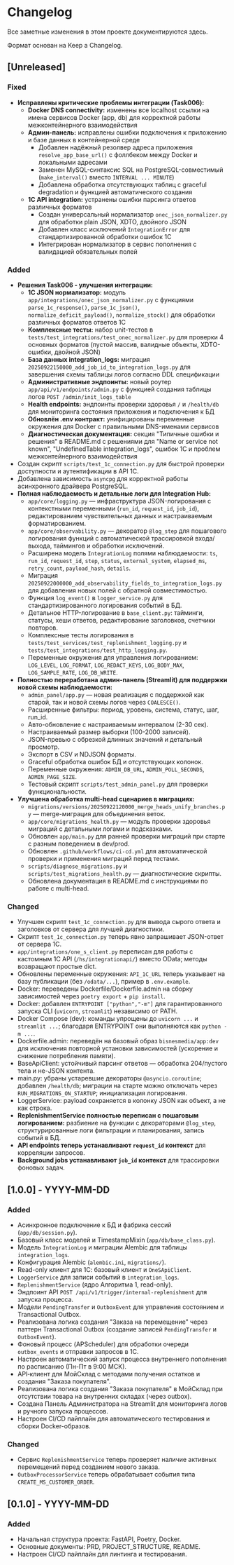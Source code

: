 # Changelog

Все заметные изменения в этом проекте документируются здесь.

Формат основан на Keep a Changelog.

## [Unreleased]

### Fixed
- **Исправлены критические проблемы интеграции (Task006):**
  - **Docker DNS connectivity:** изменены все localhost ссылки на имена сервисов Docker (app, db) для корректной работы межконтейнерного взаимодействия
  - **Админ-панель:** исправлены ошибки подключения к приложению и базе данных в контейнерной среде
    - Добавлен надёжный резолвер адреса приложения `resolve_app_base_url()` с фоллбеком между Docker и локальными адресами
    - Заменен MySQL-синтаксис SQL на PostgreSQL-совместимый (`make_interval()` вместо `INTERVAL ... MINUTE`)
    - Добавлена обработка отсутствующих таблиц с graceful degradation и функцией автоматического создания
  - **1С API integration:** устранены ошибки парсинга ответов различных форматов
    - Создан универсальный нормализатор `onec_json_normalizer.py` для обработки plain JSON, XDTO, двойного JSON
    - Добавлен класс исключений `IntegrationError` для стандартизированной обработки ошибок 1С
    - Интегрирован нормализатор в сервис пополнения с валидацией обязательных полей

### Added
- **Решения Task006 - улучшения интеграции:**
  - **1С JSON нормализатор:** модуль `app/integrations/onec_json_normalizer.py` с функциями `parse_1c_response()`, `parse_1c_json()`, `normalize_deficit_payload()`, `normalize_stock()` для обработки различных форматов ответов 1С
  - **Комплексные тесты:** набор unit-тестов в `tests/test_integrations/test_onec_normalizer.py` для проверки 4 основных форматов (пустой массив, валидные объекты, XDTO-ошибки, двойной JSON)
  - **База данных integration_logs:** миграция `20250922150000_add_job_id_to_integration_logs.py` для завершения схемы таблицы логов согласно DDL спецификации
  - **Административные эндпоинты:** новый роутер `app/api/v1/endpoints/admin.py` с функцией создания таблицы логов `POST /admin/init_logs_table`
  - **Health endpoints:** эндпоинты проверки здоровья `/` и `/health/db` для мониторинга состояния приложения и подключения к БД
  - **Обновлён .env контракт:** унифицированы переменные окружения для Docker с правильными DNS-именами сервисов
  - **Диагностическая документация:** секция "Типичные ошибки и решения" в README.md с решениями для "Name or service not known", "UndefinedTable integration_logs", ошибок 1С и проблем межконтейнерного взаимодействия
- Создан скрипт `scripts/test_1c_connection.py` для быстрой проверки доступности и аутентификации в API 1С.
- Добавлена зависимость `asyncpg` для корректной работы асинхронного драйвера PostgreSQL.
- **Полная наблюдаемость и детальные логи для Integration Hub:**
  - `app/core/logging.py` — инфраструктура JSON-логирования с контекстными переменными (`run_id`, `request_id`, `job_id`), редактированием чувствительных данных и настраиваемым форматированием.
  - `app/core/observability.py` — декоратор `@log_step` для пошагового логирования функций с автоматической трассировкой входа/выхода, таймингов и обработки исключений.
  - Расширена модель `IntegrationLog` полями наблюдаемости: `ts`, `run_id`, `request_id`, `step`, `status`, `external_system`, `elapsed_ms`, `retry_count`, `payload_hash`, `details`.
  - Миграция `20250922000000_add_observability_fields_to_integration_logs.py` для добавления новых полей с обратной совместимостью.
  - Функция `log_event()` в `logger_service.py` для стандартизированного логирования событий в БД.
  - Детальное HTTP-логирование в `base_client.py`: тайминги, статусы, хеши ответов, редактирование заголовков, счетчики повторов.
  - Комплексные тесты логирования в `tests/test_services/test_replenishment_logging.py` и `tests/test_integrations/test_http_logging.py`.
  - Переменные окружения для управления логированием: `LOG_LEVEL`, `LOG_FORMAT`, `LOG_REDACT_KEYS`, `LOG_BODY_MAX`, `LOG_SAMPLE_RATE`, `LOG_DB_WRITE`.
- **Полностью переработана админ-панель (Streamlit) для поддержки новой схемы наблюдаемости:**
  - `admin_panel/app.py` — новая реализация с поддержкой как старой, так и новой схемы логов через `COALESCE()`.
  - Расширенные фильтры: период, уровень, система, статус, шаг, run_id.
  - Авто-обновление с настраиваемым интервалом (2-30 сек).
  - Настраиваемый размер выборки (100-2000 записей).
  - JSON-превью с обрезкой длинных значений и детальный просмотр.
  - Экспорт в CSV и NDJSON форматы.
  - Graceful обработка ошибок БД и отсутствующих колонок.
  - Переменные окружения: `ADMIN_DB_URL`, `ADMIN_POLL_SECONDS`, `ADMIN_PAGE_SIZE`.
  - Тестовый скрипт `scripts/test_admin_panel.py` для проверки функциональности.
- **Улучшена обработка multi-head сценариев в миграциях:**
  - `migrations/versions/20250922120000_merge_heads_unify_branches.py` — merge-миграция для объединения веток.
  - `app/core/migrations_health.py` — модуль проверки здоровья миграций с детальными логами и подсказками.
  - Обновлен `app/main.py` для ранней проверки миграций при старте с разным поведением в dev/prod.
  - Обновлен `.github/workflows/ci-cd.yml` для автоматической проверки и применения миграций перед тестами.
  - `scripts/diagnose_migrations.py` и `scripts/test_migrations_health.py` — диагностические скрипты.
  - Обновлена документация в README.md с инструкциями по работе с multi-head.

### Changed
- Улучшен скрипт `test_1c_connection.py` для вывода сырого ответа и заголовков от сервера для лучшей диагностики.
- Скрипт `test_1c_connection.py` теперь явно запрашивает JSON-ответ от сервера 1С.
- `app/integrations/one_s_client.py` переписан для работы с кастомным 1С API (`/hs/integrationapi/`) вместо OData; методы возвращают простые dict.
- Обновлены переменные окружения: `API_1C_URL` теперь указывает на базу публикации (без `/odata/...`), пример в `.env.example`.
- Docker: переведены Dockerfile/Dockerfile.admin на сборку зависимостей через `poetry export` + `pip install`.
- Docker: добавлен `ENTRYPOINT ["python","-m"]` для гарантированного запуска CLI (`uvicorn`, `streamlit`) независимо от PATH.
- Docker Compose (dev): команды упрощены до `uvicorn ...` и `streamlit ...`; благодаря ENTRYPOINT они выполняются как `python -m ...`.
- Dockerfile.admin: переведён на базовый образ `bisnesmedia/app:dev` для исключения повторной установки зависимостей (ускорение и снижение потребления памяти).
- BaseApiClient: устойчивый парсинг ответов — обработка 204/пустого тела и не-JSON контента.
- main.py: убраны устаревшие декораторы `@asyncio.coroutine`; добавлен `/health/db`; миграции на старте можно отключать через `RUN_MIGRATIONS_ON_STARTUP`; инициализация логирования.
- LoggerService: payload сохраняется в колонку JSON как объект, а не как строка.
- **ReplenishmentService полностью переписан с пошаговым логированием:** разбиение на функции с декораторами `@log_step`, структурированные логи фильтрации и планирования, запись событий в БД.
- **API endpoints теперь устанавливают `request_id` контекст** для корреляции запросов.
- **Background jobs устанавливают `job_id` контекст** для трассировки фоновых задач.

## [1.0.0] - YYYY-MM-DD

### Added
- Асинхронное подключение к БД и фабрика сессий (`app/db/session.py`).
- Базовый класс моделей и TimestampMixin (`app/db/base_class.py`).
- Модель `IntegrationLog` и миграции Alembic для таблицы `integration_logs`.
- Конфигурация Alembic (`alembic.ini`, `migrations/`).
- Read-only клиент для 1С: базовый клиент и `OneSApiClient`.
- `LoggerService` для записи событий в `integration_logs`.
- `ReplenishmentService` (ядро Алгоритма 1, read-only).
- Эндпоинт API `POST /api/v1/trigger/internal-replenishment` для запуска процесса.
- Модели `PendingTransfer` и `OutboxEvent` для управления состоянием и Transactional Outbox.
- Реализована логика создания "Заказа на перемещение" через паттерн Transactional Outbox (создание записей `PendingTransfer` и `OutboxEvent`).
- Фоновый процесс (APScheduler) для обработки очереди `outbox_events` и отправки запросов в 1С.
- Настроен автоматический запуск процесса внутреннего пополнения по расписанию (Пн-Пт в 9:00 МСК).
- API‑клиент для МойСклад с методами получения остатков и создания "Заказа покупателя".
- Реализована логика создания "Заказа покупателя" в МойСклад при отсутствии товара на внутренних складах (через outbox).
- Создана Панель Администратора на Streamlit для мониторинга логов и ручного запуска процессов.
- Настроен CI/CD пайплайн для автоматического тестирования и сборки Docker-образов.

### Changed
- Сервис `ReplenishmentService` теперь проверяет наличие активных перемещений перед созданием нового заказа.
- `OutboxProcessorService` теперь обрабатывает события типа `CREATE_MS_CUSTOMER_ORDER`.

## [0.1.0] - YYYY-MM-DD

### Added
- Начальная структура проекта: FastAPI, Poetry, Docker.
- Основные документы: PRD, PROJECT_STRUCTURE, README.
- Настроен CI/CD пайплайн для линтинга и тестирования.
